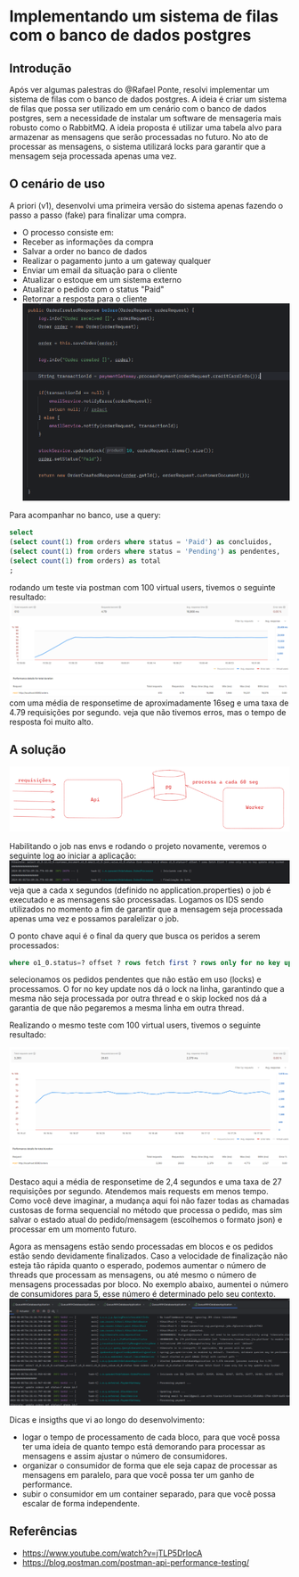 # Implementando um sistema de filas com o banco de dados postgres

## Introdução
Após ver algumas palestras do @Rafael Ponte, resolvi implementar um sistema de filas com o banco de dados postgres. A ideia é criar um sistema de filas que possa ser utilizado em um cenário com o banco de dados postgres, sem a necessidade de instalar um software de mensageria mais robusto como o RabbitMQ.
A ideia proposta é utilizar uma tabela alvo para armazenar as mensagens que serão processadas no futuro. No ato de processar as mensagens, o sistema utilizará locks para garantir que a mensagem seja processada apenas uma vez.

## O cenário de uso
A priori (v1), desenvolvi uma primeira versão do sistema apenas fazendo o passo a passo (fake) para finalizar uma compra.

- O processo consiste em:
- Receber as informações da compra
- Salvar a order no banco de dados
- Realizar o pagamento junto a um gateway qualquer
- Enviar um email da situação para o cliente
- Atualizar o estoque em um sistema externo
- Atualizar o pedido com o status "Paid"
- Retornar a resposta para o cliente
![v0](img_1.png)

Para acompanhar no banco, use a query:
```sql
select 
(select count(1) from orders where status = 'Paid') as concluidos,
(select count(1) from orders where status = 'Pending') as pendentes,
(select count(1) from orders) as total
;
```

rodando um teste via postman com 100 virtual users, tivemos o seguinte resultado:
![img_4.png](img_4.png)
com uma média de responsetime de aproximadamente 16seg e uma taxa de 4.79 requisições por segundo.
veja que não tivemos erros, mas o tempo de resposta foi muito alto.

## A solução

![img_8.png](img_8.png)

Habilitando o job nas envs e rodando o projeto novamente, veremos o seguinte log ao iniciar a aplicação:
![img_5.png](img_5.png)
veja que a cada x segundos (definido no application.properties) o job é executado e as mensagens são processadas.
Logamos os IDS sendo utilizados no momento a fim de garantir que a mensagem seja processada apenas uma vez e possamos paralelizar o job.

O ponto chave aqui é o final da query que busca os peridos a serem processados:
```sql
where o1_0.status=? offset ? rows fetch first ? rows only for no key update skip locked
```
selecionamos os pedidos pendentes que não estão em uso (locks) e processamos. O for no key update nos dá o lock na linha, garantindo que a mesma não seja processada por outra thread e o skip locked nos dá a garantia de que não pegaremos a mesma linha em outra thread.

Realizando o mesmo teste com 100 virtual users, tivemos o seguinte resultado:

![img_6.png](img_6.png)

Destaco aqui a média de responsetime de 2,4 segundos e uma taxa de 27 requisições por segundo. Atendemos mais requests em menos tempo.
Como você deve imaginar, a mudança aqui foi não fazer todas as chamadas custosas de forma sequencial no método que processa o pedido, mas sim salvar o estado atual do pedido/mensagem (escolhemos o formato json)
e processar em um momento futuro.

Agora as mensagens estão sendo processadas em blocos e os pedidos estão sendo devidamente finalizados. Caso a velocidade de finalização não esteja tão rápida quanto o esperado, podemos aumentar o número de threads que processam as mensagens, ou até mesmo o número de mensagens processadas por bloco. No exemplo abaixo, aumentei o número de consumidores para 5, esse número é determinado pelo seu contexto.
![img_7.png](img_7.png)

Dicas e insigths que vi ao longo do desenvolvimento: 
- logar o tempo de processamento de cada bloco, para que você possa ter uma ideia de quanto tempo está demorando para processar as mensagens e assim ajustar o número de consumidores.
- organizar o consumidor de forma que ele seja capaz de processar as mensagens em paralelo, para que você possa ter um ganho de performance.
- subir o consumidor em um container separado, para que você possa escalar de forma independente.

## Referências
- https://www.youtube.com/watch?v=jTLP5DrIocA
- https://blog.postman.com/postman-api-performance-testing/
